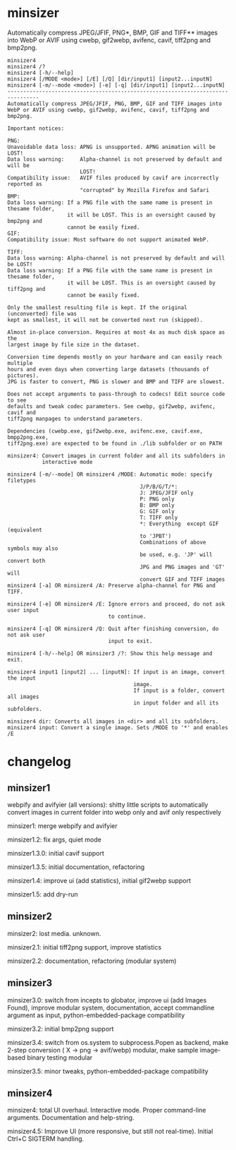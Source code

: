 # minsizer
Automatically compress JPEG/JFIF, PNG*, BMP, GIF and TIFF** images into WebP or AVIF using cwebp, gif2webp, avifenc, cavif, tiff2png and  bmp2png.
```
minsizer4
minsizer4 /?
minsizer4 [-h/--help]
minsizer4 [/MODE <mode>] [/E] [/Q] [dir/input1] [input2...inputN]
minsizer4 [-m/--mode <mode>] [-e] [-q] [dir/input1] [input2...inputN]
--------------------------------------------------------------------------------
Automatically compress JPEG/JFIF, PNG, BMP, GIF and TIFF images into
WebP or AVIF using cwebp, gif2webp, avifenc, cavif, tiff2png and  bmp2png.

Important notices:

PNG:
Unavoidable data loss: APNG is unsupported. APNG animation will be LOST!
Data loss warning:     Alpha-channel is not preserved by default and will be
                       LOST!
Compatibility issue:   AVIF files produced by cavif are incorrectly reported as
                       "corrupted" by Mozilla Firefox and Safari
BMP:
Data loss warning: If a PNG file with the same name is present in thesame folder,
                   it will be LOST. This is an oversight caused by bmp2png and
                   cannot be easily fixed.
GIF:
Compatibility issue: Most software do not support animated WebP.

TIFF:
Data loss warning: Alpha-channel is not preserved by default and will be LOST!
Data loss warning: If a PNG file with the same name is present in thesame folder,
                   it will be LOST. This is an oversight caused by tiff2png and
                   cannot be easily fixed.

Only the smallest resulting file is kept. If the original (unconverted) file was
kept as smallest, it will not be converted next run (skipped).

Almost in-place conversion. Requires at most 4x as much disk space as the
largest image by file size in the dataset.

Conversion time depends mostly on your hardware and can easily reach multiple
hours and even days when converting large datasets (thousands of pictures).
JPG is faster to convert, PNG is slower and BMP and TIFF are slowest.

Does not accept arguments to pass-through to codecs! Edit source code to see
defaults and tweak codec parameters. See cwebp, gif2webp, avifenc, cavif and
tiff2png manpages to understand parameters.

Dependencies (cwebp.exe, gif2webp.exe, avifenc.exe, cavif.exe, bmpp2png.exe,
tiff2png.exe) are expected to be found in ./lib subfolder or on PATH

minsizer4: Convert images in current folder and all its subfolders in
           interactive mode

minsizer4 [-m/--mode] OR minsizer4 /MODE: Automatic mode: specify filetypes
                                          J/P/B/G/T/*:
                                          J: JPEG/JFIF only
                                          P: PNG only
                                          B: BMP only
                                          G: GIF only
                                          T: TIFF only
                                          *: Everything  except GIF (equivalent
                                          to 'JPBT')
                                          Combinations of above symbols may also
                                          be used, e.g. 'JP' will convert both
                                          JPG and PNG images and 'GT' will
                                          convert GIF and TIFF images
minsizer4 [-a] OR minsizer4 /A: Preserve alpha-channel for PNG and TIFF.

minsizer4 [-e] OR minsizer4 /E: Ignore errors and proceed, do not ask user input
                                to continue.

minsizer4 [-q] OR minsizer4 /Q: Quit after finishing conversion, do not ask user
                                input to exit.

minsizer4 [-h/--help] OR minsizer3 /?: Show this help message and exit.

minsizer4 input1 [input2] ... [inputN]: If input is an image, convert the input
                                        image.
                                        If input is a folder, convert all images
                                        in input folder and all its subfolders.

minsizer4 dir: Converts all images in <dir> and all its subfolders.
minsizer4 input: Convert a single image. Sets /MODE to '*' and enables /E
```

# changelog

## minsizer1
webpify and avifyier (all  versions): shitty little scripts to automatically convert images in current folder into webp only and avif only respectively

minsizer1: merge webpify and avifyier

minsizer1.2: fix args, quiet mode

minsizer1.3.0: initial cavif support

minsizer1.3.5: initial documentation, refactoring

minsizer1.4: improve ui (add statistics), initial gif2webp support

minsizer1.5: add dry-run

## minsizer2

minsizer2: lost media. unknown.

minsizer2.1: initial tiff2png support, improve statistics

minsizer2.2: documentation, refactoring (modular system)

## minsizer3

minsizer3.0: switch from incepts to globator, improve ui (add Images Found), improve modular system, documentation, accept commandline argument as input, python-embedded-package compatibility

minsizer3.2: initial bmp2png support

minsizer3.4: switch from os.system to subprocess.Popen as backend, make 2-step conversion ( X -> png -> avif/webp) modular, make sample image-based binary testing modular

minsizer3.5: minor tweaks, python-embedded-package compatibility

## minsizer4

minsizer4: total UI overhaul. Interactive mode. Proper command-line arguments. Documentation and help-string.

minsizer4.5: Improve UI (more responsive, but still not real-time). Initial Ctrl+C SIGTERM handling.







